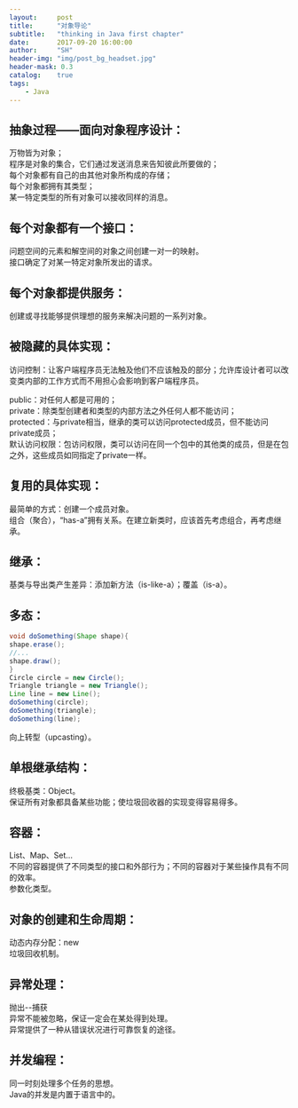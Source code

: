 ```yaml
---
layout:     post
title:      "对象导论"
subtitle:   "thinking in Java first chapter"
date:       2017-09-20 16:00:00
author:     "SH"
header-img: "img/post_bg_headset.jpg"
header-mask: 0.3
catalog:    true
tags:
    - Java
---
```


## 抽象过程——面向对象程序设计：

万物皆为对象；<br>
程序是对象的集合，它们通过发送消息来告知彼此所要做的；<br>
每个对象都有自己的由其他对象所构成的存储；<br>
每个对象都拥有其类型；<br>
某一特定类型的所有对象可以接收同样的消息。

## 每个对象都有一个接口：

问题空间的元素和解空间的对象之间创建一对一的映射。<br>
接口确定了对某一特定对象所发出的请求。<br>

## 每个对象都提供服务：

创建或寻找能够提供理想的服务来解决问题的一系列对象。

## 被隐藏的具体实现：

访问控制：让客户端程序员无法触及他们不应该触及的部分；允许库设计者可以改变类内部的工作方式而不用担心会影响到客户端程序员。

public：对任何人都是可用的；<br>
private：除类型创建者和类型的内部方法之外任何人都不能访问；<br>
protected：与private相当，继承的类可以访问protected成员，但不能访问private成员；<br>
默认访问权限：包访问权限，类可以访问在同一个包中的其他类的成员，但是在包之外，这些成员如同指定了private一样。

## 复用的具体实现：

最简单的方式：创建一个成员对象。<br>
组合（聚合），“has-a”拥有关系。在建立新类时，应该首先考虑组合，再考虑继承。

## 继承：

基类与导出类产生差异：添加新方法（is-like-a）；覆盖（is-a）。

## 多态：
```java
void doSomething(Shape shape){
shape.erase();
//...
shape.draw();
}
Circle circle = new Circle();
Triangle triangle = new Triangle();
Line line = new Line();
doSomething(circle);
doSomething(triangle);
doSomething(line);
```

向上转型（upcasting）。

## 单根继承结构：

终极基类：Object。<br>
保证所有对象都具备某些功能；使垃圾回收器的实现变得容易得多。

## 容器：

List、Map、Set...<br>
不同的容器提供了不同类型的接口和外部行为；不同的容器对于某些操作具有不同的效率。<br>
参数化类型。

## 对象的创建和生命周期：

动态内存分配：new<br>
垃圾回收机制。

## 异常处理：

抛出--捕获<br>
异常不能被忽略，保证一定会在某处得到处理。<br>
异常提供了一种从错误状况进行可靠恢复的途径。

## 并发编程：

同一时刻处理多个任务的思想。<br>
Java的并发是内置于语言中的。